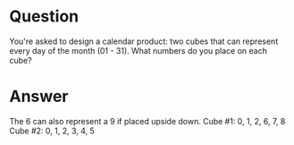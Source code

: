 # Question
You're asked to design a calendar product: two cubes that can represent every day of the month (01 - 31). What numbers do you place on each cube?

# Answer
The 6 can also represent a 9 if placed upside down. 
Cube #1: 0, 1, 2, 6, 7, 8
Cube #2: 0, 1, 2, 3, 4, 5
